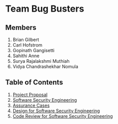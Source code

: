 # Team Bug Busters
## Members
1. Brian Gilbert
2. Carl Hofstrom
3. Gopinath Gangisetti
4. Sahithi Anne
5. Surya Rajalakshmi Muthiah
6. Vidya Chandrashekhar Nomula

## Table of Contents
1. [Project Proposal](./ProjectProposal.md)
2. [Software Security Engineering](<./Requirements for SSE.md>)
3. [Assurance Cases](./AssuranceCases-SoftwareSecurityEngineering.md)
4. [Design for Software Security Engineering](./Design_SSE.md)
5. [Code Review for Software Security Engineering](./CodeReviewForSSE.md)
